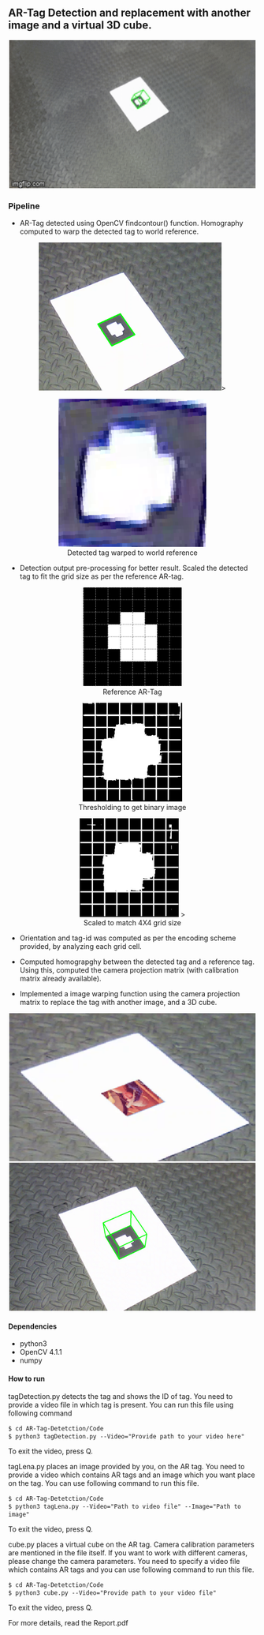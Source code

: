 ## AR-Tag Detection and replacement with another image and a virtual 3D cube.

<p align="center">
<img src="https://github.com/varunasthana92/AR-Tag-Detetction/blob/master/images/tag_detect.gif" width=500, height = 300>
</p>

### Pipeline
* AR-Tag detected using OpenCV findcontour() function. Homography computed to warp the detected tag to world reference.
<p align="center">
<img src="https://github.com/varunasthana92/AR-Tag-Detetction/blob/master/images/detectedTag.png" wwidth=500, height = 300>>
</p>
<p align="center">
<img src="https://github.com/varunasthana92/AR-Tag-Detetction/blob/master/images/Intermediate/warped_detection.png" wwidth=500, height = 300><br>
Detected tag warped to world reference
</p>

* Detection output pre-processing for better result. Scaled the detected tag to fit the grid size as per the reference AR-tag.
<p align="center">
<img src="https://github.com/varunasthana92/AR-Tag-Detetction/blob/master/images/ref_marker_grid.png" wwidth=200, height = 200><br>
Reference AR-Tag
</p>

<p align="center">
<img src="https://github.com/varunasthana92/AR-Tag-Detetction/blob/master/images/Intermediate/warped_thresh.jpg" wwidth=200, height = 200><br>
Thresholding to get binary image
</p>

<p align="center">
<img src="https://github.com/varunasthana92/AR-Tag-Detetction/blob/master/images/Intermediate/warped_thresh_scaled.png" wwidth=200, height = 200> ><br>
Scaled to match 4X4 grid size
</p>

* Orientation and tag-id was computed as per the encoding scheme provided, by analyzing each grid cell.

* Computed homograpghy between the detected tag and a reference tag. Using this, computed the camera projection matrix (with calibration matrix already available).

* Implemented a image warping function using the camera projection matrix to replace the tag with another image, and a 3D cube.
<p align="center">
<img src="https://github.com/varunasthana92/AR-Tag-Detetction/blob/master/images/Single_lena.png" width=500, height = 300>
<img src="https://github.com/varunasthana92/AR-Tag-Detetction/blob/master/images/virtualCube.jpeg" width=500, height = 300>
</p>


#### Dependencies

- python3
- OpenCV 4.1.1
- numpy


#### How to run 

tagDetection.py detects the tag and shows the ID of tag. You need to provide a video file in which tag is present. You can run this file using following command
```
$ cd AR-Tag-Detetction/Code
$ python3 tagDetection.py --Video="Provide path to your video here"
```
To exit the video, press Q.

tagLena.py places an image provided by you, on the AR tag. You need to provide a video which contains AR tags and an image which you want place on the tag. You can use following command to run this file.

```
$ cd AR-Tag-Detetction/Code
$ python3 tagLena.py --Video="Path to video file" --Image="Path to image"
```
To exit the video, press Q.

cube.py places a virtual cube on the AR tag. Camera calibration parameters are mentioned in the file itself. If you want to work with different cameras, please change the camera parameters. You need to specify a video file which contains AR tags and you can use following command to run this file.

```
$ cd AR-Tag-Detetction/Code
$ python3 cube.py --Video="Provide path to your video file"
```
To exit the video, press Q.

For more details, read the Report.pdf


